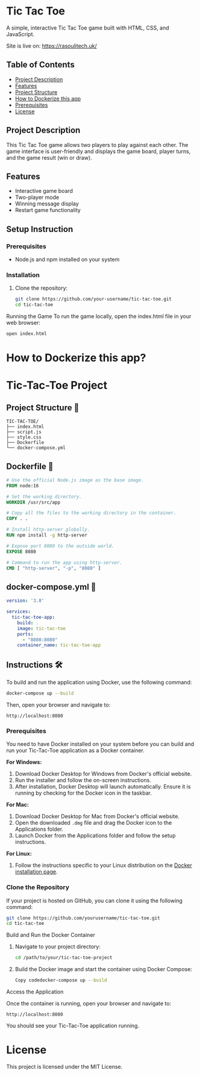 # Tic Tac Toe

A simple, interactive Tic Tac Toe game built with HTML, CSS, and JavaScript.

Site is live on: https://rasoulitech.uk/

## Table of Contents
- [Project Description](#project-description)
- [Features](#features)
- [Project Structure](#project-structure)
- [How to Dockerize this app](#how-to-dockerize-this-app)
- [Prerequisites](#prerequisites)
- [License](#license)

## Project Description
This Tic Tac Toe game allows two players to play against each other. The game interface is user-friendly and displays the game board, player turns, and the game result (win or draw).

## Features
- Interactive game board
- Two-player mode
- Winning message display
- Restart game functionality

## Setup Instruction

### Prerequisites
- Node.js and npm installed on your system

### Installation
1. Clone the repository:
   ```bash
   git clone https://github.com/your-username/tic-tac-toe.git
   cd tic-tac-toe

Running the Game
To run the game locally, open the index.html file in your web browser:


```sh
open index.html
```

# How to Dockerize this app?

# Tic-Tac-Toe Project

## Project Structure 📁

```
TIC-TAC-TOE/
├── index.html
├── script.js
├── style.css
├── Dockerfile
└── docker-compose.yml
```

## Dockerfile 📄

```Dockerfile
# Use the official Node.js image as the base image.
FROM node:16

# Set the working directory.
WORKDIR /usr/src/app

# Copy all the files to the working directory in the container.
COPY . .

# Install http-server globally.
RUN npm install -g http-server

# Expose port 8080 to the outside world.
EXPOSE 8080

# Command to run the app using http-server.
CMD [ "http-server", "-p", "8080" ]
```

## docker-compose.yml 📜

```yml
version: '3.8'

services:
  tic-tac-toe-app:
    build: .
    image: tic-tac-toe
    ports:
      - "8080:8080"
    container_name: tic-tac-toe-app

```


## Instructions 🛠️
To build and run the application using Docker, use the following command:

```sh
docker-compose up --build
```

Then, open your browser and navigate to:

```arduino
http://localhost:8080
```


### Prerequisites

You need to have Docker installed on your system before you can build and run your Tic-Tac-Toe application as a Docker container.

**For Windows:**

1. Download Docker Desktop for Windows from Docker's official website.
2. Run the installer and follow the on-screen instructions.
3. After installation, Docker Desktop will launch automatically. Ensure it is running by checking for the Docker icon in the taskbar.

**For Mac:**

1. Download Docker Desktop for Mac from Docker's official website.
2. Open the downloaded `.dmg` file and drag the Docker icon to the Applications folder.
3. Launch Docker from the Applications folder and follow the setup instructions.

**For Linux:**

1. Follow the instructions specific to your Linux distribution on the [Docker installation page](https://docs.docker.com/engine/install/).

### Clone the Repository

If your project is hosted on GitHub, you can clone it using the following command:

```sh
git clone https://github.com/yourusername/tic-tac-toe.git
cd tic-tac-toe
```

Build and Run the Docker Container

   1. Navigate to your project directory:
      ```sh
      cd /path/to/your/tic-tac-toe-project
      ```
   
   2. Build the Docker image and start the container using Docker Compose:
      ```sh   
      Copy codedocker-compose up --build
      ```

Access the Application

Once the container is running, open your browser and navigate to:
```arduino
http://localhost:8080
```
You should see your Tic-Tac-Toe application running.


# License

This project is licensed under the MIT License.
